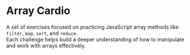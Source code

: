# Array Cardio

A set of exercises focused on practicing JavaScript array methods like `filter`, `map`, `sort`, and `reduce`.  
Each challenge helps build a deeper understanding of how to manipulate and work with arrays effectively.